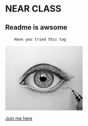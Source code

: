 # NEAR CLASS

## Readme is awsome
```
    Have you tried this tag
```

<img src="./assets/pic2.jpeg">




[Join me here](#near-class)